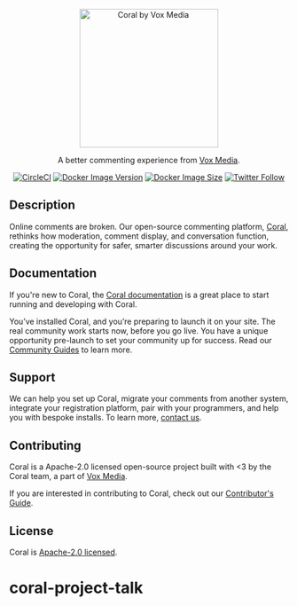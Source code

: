 <p align="center">
  <a href="https://coralproject.net" target="_blank"><img width="250" src="https://docs.coralproject.net/img/coralproject_by_voxmedia.svg" alt="Coral by Vox Media" /></a>
</p>

<p align="center">
  A better commenting experience from <a href="https://product.voxmedia.com/" target="_blank">Vox Media</a>.
</p>

<p align="center">
  <a href="https://circleci.com/gh/coralproject/talk" target="_blank"><img src="https://img.shields.io/circleci/build/gh/coralproject/talk?style=flat-square" alt="CircleCI" /></a>
  <a href="https://hub.docker.com/r/coralproject/talk" target="_blank"><img src="https://img.shields.io/docker/v/coralproject/talk?label=docker%20hub&sort=semver&style=flat-square" alt="Docker Image Version" /></a>
  <a href="https://hub.docker.com/r/coralproject/talk" target="_blank"><img src="https://img.shields.io/docker/image-size/coralproject/talk?label=docker%20image%20size&sort=semver&style=flat-square" alt="Docker Image Size" /></a>
  <a href="https://twitter.com/coralproject" target="_blank"><img alt="Twitter Follow" src="https://img.shields.io/twitter/follow/coralproject?style=flat-square"></a>
</p>

## Description

Online comments are broken. Our open-source commenting platform,
[Coral](https://coralproject.net), rethinks how moderation, comment display, and
conversation function, creating the opportunity for safer, smarter discussions
around your work.


## Documentation

If you're new to Coral, the [Coral documentation](https://docs.coralproject.net/)
is a great place to start running and developing with Coral.

You’ve installed Coral, and you’re preparing to launch it on your site. The real
community work starts now, before you go live. You have a unique opportunity
pre-launch to set your community up for success. Read our
[Community Guides](https://guides.coralproject.net/start-here/) to learn more.

## Support

We can help you set up Coral, migrate your comments from another system,
integrate your registration platform, pair with your programmers, and help you
with bespoke installs. To learn more, [contact us](https://coralproject.net/pricing/).

## Contributing

Coral is a Apache-2.0 licensed open-source project built with <3 by the Coral
team, a part of [Vox Media](https://product.voxmedia.com/).

If you are interested in contributing to Coral, check out our [Contributor's Guide](CONTRIBUTING.md).

## License

Coral is [Apache-2.0 licensed](LICENSE).
# coral-project-talk
